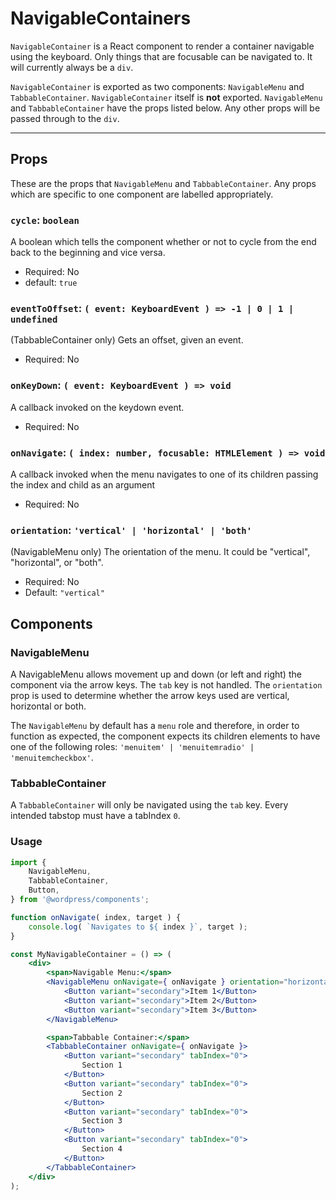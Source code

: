 # NavigableContainers

`NavigableContainer` is a React component to render a container navigable using the keyboard. Only things that are focusable can be navigated to. It will currently always be a `div`.

`NavigableContainer` is exported as two components: `NavigableMenu` and `TabbableContainer`. `NavigableContainer` itself is **not** exported. `NavigableMenu` and `TabbableContainer` have the props listed below. Any other props will be passed through to the `div`.

---

## Props

These are the props that `NavigableMenu` and `TabbableContainer`. Any props which are specific to one component are labelled appropriately.

### `cycle`: `boolean`

A boolean which tells the component whether or not to cycle from the end back to the beginning and vice versa.

-   Required: No
-   default: `true`

### `eventToOffset`: `( event: KeyboardEvent ) => -1 | 0 | 1 | undefined`

(TabbableContainer only)
Gets an offset, given an event.

-   Required: No

### `onKeyDown`: `( event: KeyboardEvent ) => void`

A callback invoked on the keydown event.

-   Required: No

### `onNavigate`: `( index: number, focusable: HTMLElement ) => void`

A callback invoked when the menu navigates to one of its children passing the index and child as an argument

-   Required: No

### `orientation`: `'vertical' | 'horizontal' | 'both'`

(NavigableMenu only)
The orientation of the menu. It could be "vertical", "horizontal", or "both".

-   Required: No
-   Default: `"vertical"`

## Components

### NavigableMenu

A NavigableMenu allows movement up and down (or left and right) the component via the arrow keys. The `tab` key is not handled. The `orientation` prop is used to determine whether the arrow keys used are vertical, horizontal or both.

The `NavigableMenu` by default has a `menu` role and therefore, in order to function as expected, the component expects its children elements to have one of the following roles: `'menuitem' | 'menuitemradio' | 'menuitemcheckbox'`.

### TabbableContainer

A `TabbableContainer` will only be navigated using the `tab` key. Every intended tabstop must have a tabIndex `0`.

### Usage

```jsx
import {
	NavigableMenu,
	TabbableContainer,
	Button,
} from '@wordpress/components';

function onNavigate( index, target ) {
	console.log( `Navigates to ${ index }`, target );
}

const MyNavigableContainer = () => (
	<div>
		<span>Navigable Menu:</span>
		<NavigableMenu onNavigate={ onNavigate } orientation="horizontal">
			<Button variant="secondary">Item 1</Button>
			<Button variant="secondary">Item 2</Button>
			<Button variant="secondary">Item 3</Button>
		</NavigableMenu>

		<span>Tabbable Container:</span>
		<TabbableContainer onNavigate={ onNavigate }>
			<Button variant="secondary" tabIndex="0">
				Section 1
			</Button>
			<Button variant="secondary" tabIndex="0">
				Section 2
			</Button>
			<Button variant="secondary" tabIndex="0">
				Section 3
			</Button>
			<Button variant="secondary" tabIndex="0">
				Section 4
			</Button>
		</TabbableContainer>
	</div>
);
```
